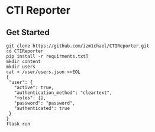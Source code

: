 # CTI Reporter

## Get Started

    git clone https://github.com/izm1chael/CTIReporter.git
    cd CTIReporter
    pip install -r requirments.txt]
    mkdir content
    mkdir users
    cat > /user/users.json <<EOL
    {  
	 "user": {  
	   "active": true,  
	   "authentication_method": "cleartext",  
	   "roles": [],  
       "password": "password",  
       "authenticated": true  
     }  
    }
    flask run
